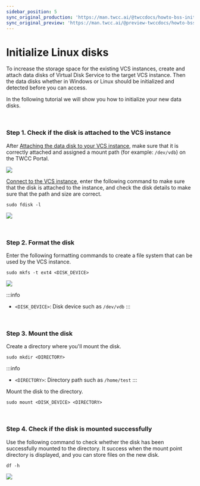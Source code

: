 ```yaml
---
sidebar_position: 5
sync_original_production: 'https://man.twcc.ai/@twccdocs/howto-bss-init-vol-linux-en' 
sync_original_preview: 'https://man.twcc.ai/@preview-twccdocs/howto-bss-init-vol-linux-en' 
---
```


# Initialize Linux disks

To increase the storage space for the existing VCS instances, create and attach data disks of Virtual Disk Service to the target VCS instance. Then the data disks whether in Windows or Linux should be initialized and detected before you can access.

In the following tutorial we will show you how to initialize your new data disks.

<br/>


### Step 1. Check if the disk is attached to the VCS instance

After [Attaching the data disk to your VCS instance](https://man.twcc.ai/@twccdocs/guide-vcs-vds-manage-disk-en#%E9%80%A3%E7%B5%90%E8%87%B3%E8%99%9B%E6%93%AC%E9%81%8B%E7%AE%97%E5%80%8B%E9%AB%94), make sure that it is correctly attached and assigned a mount path (for example: `/dev/vdb`) on the TWCC Portal.

![](https://cos.twcc.ai/SYS-MANUAL/uploads/upload_fa713ed5baa62318cd7ae84f06de285f.png)


[Connect to the VCS instance](https://man.twcc.ai/@twccdocs/vcs-guide-connect-to-linux-from-windows-en), enter the following command to make sure that the disk is attached to the instance, and check the disk details to make sure that the path and size are correct.

```
sudo fdisk -l
```

![](https://cos.twcc.ai/SYS-MANUAL/uploads/upload_b06740e0fcd40ed80dc82fd3fdbdbb71.png)

<br/>


### Step 2. Format the disk

Enter the following formatting commands to create a file system that can be used by the VCS instance.


```
sudo mkfs -t ext4 <DISK_DEVICE>
```

![](https://cos.twcc.ai/SYS-MANUAL/uploads/upload_33548e5fdec75ace065b50e9f5589536.png)


:::info
- `<DISK_DEVICE>`: Disk device such as `/dev/vdb`
:::

<br/>


### Step 3. Mount the disk

Create a directory where you'll mount the disk.


```
sudo mkdir <DIRECTORY>
```
:::info
- `<DIRECTORY>`: Directory path such as `/home/test`
:::

Mount the disk to the directory.

```
sudo mount <DISK_DEVICE> <DIRECTORY>
```

<br/>


### Step 4. Check if the disk is mounted successfully

Use the following command to check whether the disk has been successfully mounted to the directory. It success when the mount point directory is displayed, and you can store files on the new disk.


```
df -h
```
![](https://cos.twcc.ai/SYS-MANUAL/uploads/upload_be2f438e28adc36c6c8952a3384044a0.png)